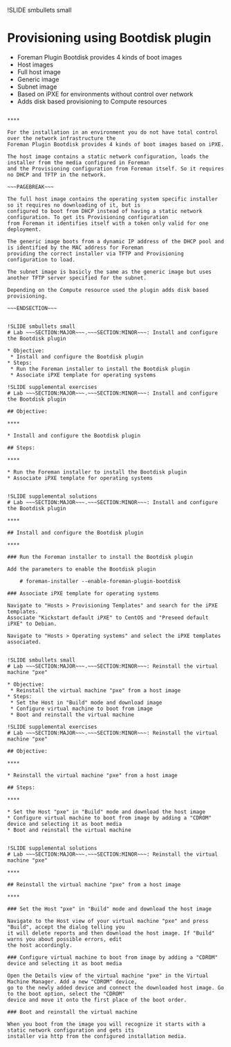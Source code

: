!SLIDE smbullets small
# Provisioning using Bootdisk plugin

* Foreman Plugin Bootdisk provides 4 kinds of boot images
 * Host images
 * Full host image
 * Generic image
 * Subnet image
* Based on iPXE for environments without control over network
* Adds disk based provisioning to Compute resources

~~~SECTION:handouts~~~

****

For the installation in an environment you do not have total control over the network infrastructure the
Foreman Plugin Bootdisk provides 4 kinds of boot images based on iPXE.

The host image contains a static network configuration, loads the installer from the media configured in Foreman
and the Provisioning configuration from Foreman itself. So it requires no DHCP and TFTP in the network.

~~~PAGEBREAK~~~

The full host image contains the operating system specific installer so it requires no downloading of it, but is
configured to boot from DHCP instead of having a static network configuration. To get its Provisioning configuration
from Foreman it identifies itself with a token only valid for one deployment.

The generic image boots from a dynamic IP address of the DHCP pool and is identified by the MAC address for Foreman
providing the correct installer via TFTP and Provisioning configuration to load.

The subnet image is basicly the same as the generic image but uses another TFTP server specified for the subnet.

Depending on the Compute resource used the plugin adds disk based provisioning.

~~~ENDSECTION~~~


!SLIDE smbullets small
# Lab ~~~SECTION:MAJOR~~~.~~~SECTION:MINOR~~~: Install and configure the Bootdisk plugin

* Objective:
 * Install and configure the Bootdisk plugin
* Steps:
 * Run the Foreman installer to install the Bootdisk plugin
 * Associate iPXE template for operating systems

!SLIDE supplemental exercises
# Lab ~~~SECTION:MAJOR~~~.~~~SECTION:MINOR~~~: Install and configure the Bootdisk plugin

## Objective:

****

* Install and configure the Bootdisk plugin

## Steps:

****

* Run the Foreman installer to install the Bootdisk plugin
* Associate iPXE template for operating systems


!SLIDE supplemental solutions
# Lab ~~~SECTION:MAJOR~~~.~~~SECTION:MINOR~~~: Install and configure the Bootdisk plugin

****

## Install and configure the Bootdisk plugin

****

### Run the Foreman installer to install the Bootdisk plugin

Add the parameters to enable the Bootdisk plugin

    # foreman-installer --enable-foreman-plugin-bootdisk

### Associate iPXE template for operating systems

Navigate to "Hosts > Provisioning Templates" and search for the iPXE templates.
Associate "Kickstart default iPXE" to CentOS and "Preseed default iPXE" to Debian.

Navigate to "Hosts > Operating systems" and select the iPXE templates associated.


!SLIDE smbullets small
# Lab ~~~SECTION:MAJOR~~~.~~~SECTION:MINOR~~~: Reinstall the virtual machine "pxe"

* Objective:
 * Reinstall the virtual machine "pxe" from a host image
* Steps:
 * Set the Host in "Build" mode and download image
 * Configure virtual machine to boot from image
 * Boot and reinstall the virtual machine

!SLIDE supplemental exercises
# Lab ~~~SECTION:MAJOR~~~.~~~SECTION:MINOR~~~: Reinstall the virtual machine "pxe"

## Objective:

****

* Reinstall the virtual machine "pxe" from a host image

## Steps:

****

* Set the Host "pxe" in "Build" mode and download the host image
* Configure virtual machine to boot from image by adding a "CDROM" device and selecting it as boot media
* Boot and reinstall the virtual machine


!SLIDE supplemental solutions
# Lab ~~~SECTION:MAJOR~~~.~~~SECTION:MINOR~~~: Reinstall the virtual machine "pxe"

****

## Reinstall the virtual machine "pxe" from a host image

****

### Set the Host "pxe" in "Build" mode and download the host image

Navigate to the Host view of your virtual machine "pxe" and press "Build", accept the dialog telling you
it will delete reports and then download the host image. If "Build" warns you about possible errors, edit
the host accordingly.

### Configure virtual machine to boot from image by adding a "CDROM" device and selecting it as boot media

Open the Details view of the virtual machine "pxe" in the Virtual Machine Manager. Add a new "CDROM" device,
go to the newly added device and connect the downloaded host image. Go to the boot option, select the "CDROM"
device and move it onto the first place of the boot order.

### Boot and reinstall the virtual machine

When you boot from the image you will recognize it starts with a static network configuration and gets its
installer via http from the configured installation media.
